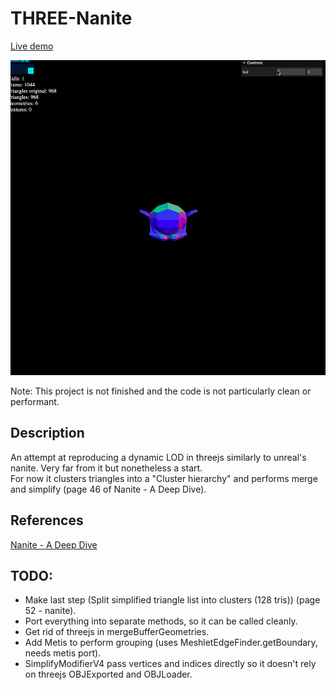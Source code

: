 # THREE-Nanite
[Live demo](https://aifanatic.github.io/three-nanite/dist/index.html)
<p align=center>
<img src="./screenshots/showcase.gif">
</p>

Note: This project is not finished and the code is not particularly clean or performant.

## Description
An attempt at reproducing a dynamic LOD in threejs similarly to unreal's nanite.
Very far from it but nonetheless a start.
<br>
For now it clusters triangles into a "Cluster hierarchy" and performs merge and simplify (page 46 of Nanite - A Deep Dive).

## References
[Nanite - A Deep Dive](https://advances.realtimerendering.com/s2021/Karis_Nanite_SIGGRAPH_Advances_2021_final.pdf)


## TODO:
- Make last step (Split simplified triangle list into clusters (128 tris))
(page 52 - nanite).
- Port everything into separate methods, so it can be called cleanly.
- Get rid of threejs in mergeBufferGeometries.
- Add Metis to perform grouping (uses MeshletEdgeFinder.getBoundary, needs metis port).
- SimplifyModifierV4 pass vertices and indices directly so it doesn't rely on threejs OBJExported and OBJLoader.